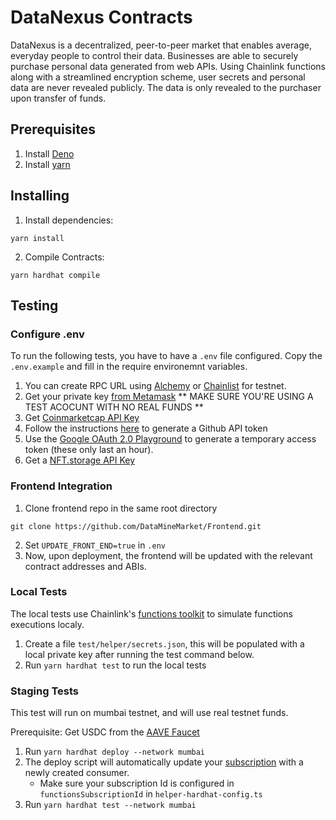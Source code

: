 # DataNexus Contracts

DataNexus is a decentralized, peer-to-peer market that enables average, everyday people to control their data. Businesses are able to securely purchase personal data generated from web APIs. Using Chainlink functions along with a streamlined encryption scheme, user secrets and personal data are never revealed publicly. The data is only revealed to the purchaser upon transfer of funds.

## Prerequisites

1. Install [Deno](https://docs.deno.com/runtime/manual/getting_started/installation)
2. Install [yarn](https://classic.yarnpkg.com/lang/en/docs/install/#mac-stable)

## Installing

1. Install dependencies:

```
yarn install
```

2. Compile Contracts:

```
yarn hardhat compile
```

## Testing

### Configure .env

To run the following tests, you have to have a `.env` file configured. Copy the `.env.example` and fill in the require environemnt variables.

1. You can create RPC URL using [Alchemy](https://www.alchemy.com/) or [Chainlist](https://chainlist.org/?search=avalanche&testnets=true) for testnet.
2. Get your private key [from Metamask](https://support.metamask.io/hc/en-us/articles/360015289632-How-to-export-an-account-s-private-key#:~:text=On%20the%20'Account%20details'%20page,private%20key%20to%20your%20clipboard.) ** MAKE SURE YOU'RE USING A TEST ACOCUNT WITH NO REAL FUNDS **
3. Get [Coinmarketcap API Key](https://coinmarketcap.com/api/)
4. Follow the instructions [here](https://docs.chain.link/chainlink-functions/tutorials/api-use-secrets-gist#tutorial) to generate a Github API token
5. Use the [Google OAuth 2.0 Playground](https://developers.google.com/oauthplayground/) to generate a temporary access token (these only last an hour).
6. Get a [NFT.storage API Key](https://nft.storage/manage)

### Frontend Integration

1. Clone frontend repo in the same root directory

```
git clone https://github.com/DataMineMarket/Frontend.git
```

2. Set `UPDATE_FRONT_END=true` in `.env`
3. Now, upon deployment, the frontend will be updated with the relevant contract addresses and ABIs.

### Local Tests

The local tests use Chainlink's [functions toolkit](https://github.com/smartcontractkit/functions-toolkit) to simulate functions executions localy.

1. Create a file `test/helper/secrets.json`, this will be populated with a local private key after running the test command below.
2. Run `yarn hardhat test` to run the local tests

### Staging Tests

This test will run on mumbai testnet, and will use real testnet funds.

Prerequisite: Get USDC from the [AAVE Faucet](https://app.aave.com/faucet/?marketName=proto_mumbai_v3)

1. Run `yarn hardhat deploy --network mumbai`
2. The deploy script will automatically update your [subscription](https://functions.chain.link/mumbai/621) with a newly created consumer.
    - Make sure your subscription Id is configured in `functionsSubscriptionId` in `helper-hardhat-config.ts`
3. Run `yarn hardhat test --network mumbai`
